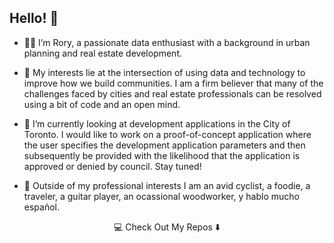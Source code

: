 ## Hello! 👋

- :man_technologist: I’m Rory, a passionate data enthusiast with a background in urban planning and real estate development.

- 👀 My interests lie at the intersection of using data and technology to improve how we build communities. I am a firm believer that many of the challenges faced by cities and real estate professionals can be resolved using a bit of code and an open mind.

- 🌱 I’m currently looking at development applications in the City of Toronto. I would like to work on a proof-of-concept application where the user specifies the development application parameters and then subsequently be provided with the likelihood that the application is approved or denied by council. Stay tuned!

- :rocket: Outside of my professional interests I am an avid cyclist, a foodie, a traveler, a guitar player, an ocassional woodworker, y hablo mucho español.

<p align="center">
  💻 Check Out My Repos ⬇️
</p>
